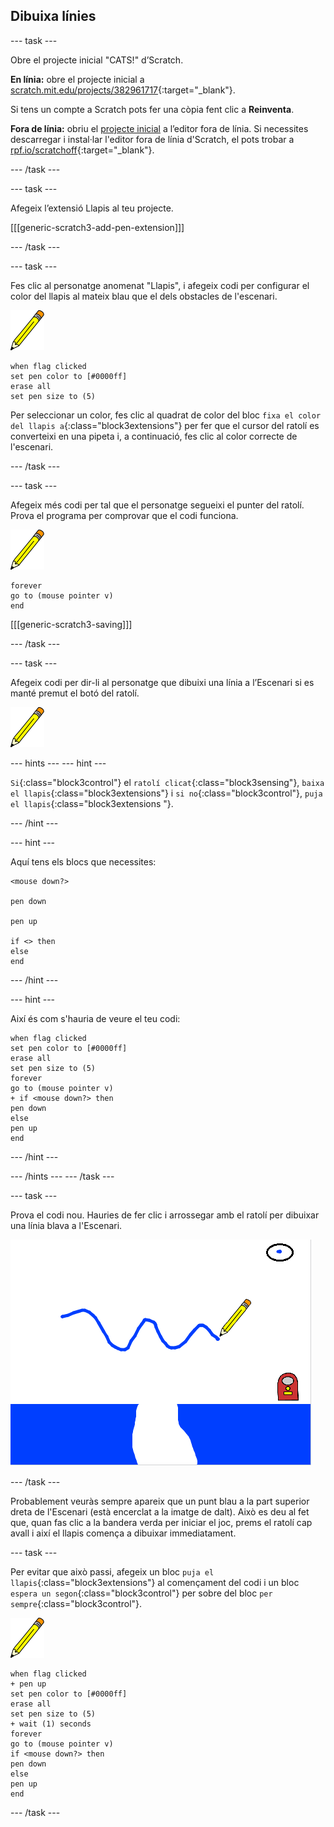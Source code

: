 ## Dibuixa línies

--- task ---

Obre el projecte inicial "CATS!" d’Scratch.

**En línia:** obre el projecte inicial a [scratch.mit.edu/projects/382961717](https://scratch.mit.edu/projects/382961717){:target="_blank"}.

Si tens un compte a Scratch pots fer una còpia fent clic a **Reinventa**.

**Fora de línia:** obriu el [projecte inicial](https://rpf.io/p/ca-ES/cats-go) a l’editor fora de línia. Si necessites descarregar i instal·lar l'editor fora de línia d'Scratch, el pots trobar a [rpf.io/scratchoff](https://rpf.io/scratchoff){:target="_blank"}.

--- /task ---

--- task ---

Afegeix l’extensió Llapis al teu projecte.

[[[generic-scratch3-add-pen-extension]]]

--- /task ---

--- task ---

Fes clic al personatge anomenat "Llapis", i afegeix codi per configurar el color del llapis al mateix blau que el dels obstacles de l'escenari.

![Personatge del llapis](images/pen-sprite.png)

```blocks3
when flag clicked
set pen color to [#0000ff]
erase all
set pen size to (5)
```

Per seleccionar un color, fes clic al quadrat de color del bloc `fixa el color del llapis a`{:class="block3extensions"} per fer que el cursor del ratolí es converteixi en una pipeta i, a continuació, fes clic al color correcte de l'escenari.

--- /task ---

--- task ---

Afegeix més codi per tal que el personatge segueixi el punter del ratolí. Prova el programa per comprovar que el codi funciona.

![Personatge del llapis](images/pen-sprite.png)

```blocks3
forever
go to (mouse pointer v)
end
```

[[[generic-scratch3-saving]]]

--- /task ---

--- task ---

Afegeix codi per dir-li al personatge que dibuixi una línia a l’Escenari si es manté premut el botó del ratolí.

![Personatge del llapis](images/pen-sprite.png)

--- hints ---
 --- hint ---

`Si`{:class="block3control"} el `ratolí clicat`{:class="block3sensing"}, `baixa el llapis`{:class="block3extensions"} i `si no`{:class="block3control"}, `puja el llapis`{:class="block3extensions "}.

--- /hint ---

--- hint ---

Aquí tens els blocs que necessites:

```blocks3
<mouse down?>

pen down

pen up

if <> then
else
end
```

--- /hint ---

--- hint ---

Així és com s'hauria de veure el teu codi:

```blocks3
when flag clicked
set pen color to [#0000ff]
erase all
set pen size to (5)
forever
go to (mouse pointer v)
+ if <mouse down?> then
pen down
else
pen up
end
```

--- /hint ---

--- /hints --- --- /task ---

--- task ---

Prova el codi nou. Hauries de fer clic i arrossegar amb el ratolí per dibuixar una línia blava a l'Escenari.

![Dibuixa una línia](images/draw-a-line.png)

--- /task ---

Probablement veuràs sempre apareix que un punt blau a la part superior dreta de l'Escenari (està encerclat a la imatge de dalt). Això es deu al fet que, quan fas clic a la bandera verda per iniciar el joc, prems el ratolí cap avall i així el llapis comença a dibuixar immediatament.

--- task ---

Per evitar que això passi, afegeix un bloc `puja el llapis`{:class="block3extensions"} al començament del codi i un bloc `espera un segon`{:class="block3control"} per sobre del bloc `per sempre`{:class="block3control"}.

![Personatge del llapis](images/pen-sprite.png)

```blocks3
when flag clicked
+ pen up
set pen color to [#0000ff]
erase all
set pen size to (5)
+ wait (1) seconds
forever
go to (mouse pointer v)
if <mouse down?> then
pen down
else
pen up
end
```

--- /task ---

